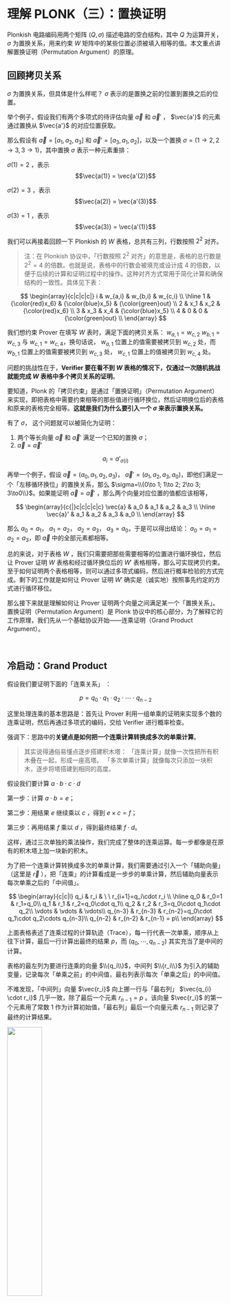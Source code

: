 # 理解 PLONK（三）：置换证明

Plonkish 电路编码用两个矩阵 $(Q,\sigma)$ 描述电路的空白结构，其中 $Q$ 为运算开关， $\sigma$ 为置换关系，用来约束 $W$ 矩阵中的某些位置必须被填入相等的值。本文重点讲解置换证明（Permutation Argument）的原理。


## 回顾拷贝关系

$\sigma$ 为置换关系，但具体是什么样呢？ $\sigma$ 表示的是置换之前的位置到置换之后的位置。

举个例子，假设我们有两个多项式的待评估向量 $\vec{a}$ 和 $\vec{a}'$ ， $\vec{a'}$ 的元素通过置换从 $\vec{a'}$ 的对应位置获取。

那么假设有 $\vec{a}=[a_1,a_2,a_3]$ 和 $\vec{a}'=[a_3,a_1,a_2]$，以及一个置换 $\sigma = (1 \to 2,2 \to 3, 3 \to 1)$，其中置换 $\sigma$ 表示一种元素重排：

$\sigma(1) =2$ ，表示 $$\vec{a(1)} = \vec{a'(2)}$$

$\sigma(2) =3$ ，表示 $$\vec{a(2)} = \vec{a'(3)}$$

$\sigma(3) =1$ ，表示 $$\vec{a(3)} = \vec{a'(1)}$$


我们可以再接着回顾一下 Plonkish 的 $W$ 表格，总共有三列，行数按照 $2^2$ 对齐。

> 注：在 Plonkish 协议中，「行数按照 $2^2$ 对齐」的意思是，表格的总行数是 $2^2=4$ 的倍数。也就是说，表格中的行数会被填充或设计成 4 的倍数，以便于后续的计算和证明过程中的操作。这种对齐方式常用于简化计算和确保结构的一致性。具体见下表：


$$
\begin{array}{c|c|c|c|}
i & w_{a,i} & w_{b,i} & w_{c,i}  \\
\hline
1 & {\color{red}x_6} & {\color{blue}x_5} & {\color{green}out} \\
2 & x_1 & x_2 & {\color{red}x_6} \\
3 & x_3 & x_4 & {\color{blue}x_5} \\
4 & 0 & 0 & {\color{green}out} \\
\end{array}
$$

我们想约束 Prover 在填写 $W$ 表时，满足下面的拷贝关系： $w_{a,1}=w_{c,2}$   $w_{b,1}=w_{c,3}$ 与 $w_{c,1}=w_{c,4}$，换句话说， $w_{a,1}$ 位置上的值需要被拷贝到 $w_{c,2}$ 处，而 $w_{b,1}$ 位置上的值需要被拷贝到 $w_{c,3}$ 处， $w_{c,1}$ 位置上的值被拷贝到 $w_{c,4}$ 处。

问题的挑战性在于，**Verifier 要在看不到 $W$  表格的情况下，仅通过一次随机挑战就能完成 $W$ 表格中多个拷贝关系的证明**。

要知道，Plonk 的「拷贝约束」是通过「置换证明」（Permutation Argument）来实现，即把表格中需要约束相等的那些值进行循环换位，然后证明换位后的表格和原来的表格完全相等。**这就是我们为什么要引入一个 $\sigma$ 来表示置换关系。**

有了 $\sigma$， 这个问题就可以被简化为证明：

1. 两个等长向量 $\vec{a}$ 和 $\vec{a}'$ 满足一个已知的置换 $\sigma$；
2. $\vec{a}=\vec{a}'$


$$
a_i=a'_{\sigma(i)}
$$

再举一个例子，假设 $\vec{a}=(a_0,a_1,a_2,a_3)$， $\vec{a}'=(a_1,a_2,a_3,a_0)$，即他们满足一个「左移循环换位」的置换关系，那么 $\sigma=\\{0\to 1; 1\to 2; 2\to 3; 3\to0\\}$。如果能证明 $\vec{a}=\vec{a}'$ ，那么两个向量对应位置的值都应该相等，

$$
\begin{array}{c{|}c|c|c|c|c}
\vec{a} & a_0 & a_1 & a_2 & a_3 \\
\hline
\vec{a}' & a_1 & a_2 & a_3 & a_0 \\
\end{array}
$$

那么 $a_0=a_1$， $a_1=a_2$， $a_2=a_3$， $a_3=a_0$，于是可以得出结论： $a_0=a_1=a_2=a_3$，即 $\vec{a}$ 中的全部元素都相等。

总的来说，对于表格 $W$ ，我们只需要把那些需要相等的位置进行循环换位，然后让 Prover 证明 $W$ 表格和经过循环换位后的 $W'$ 表格相等，那么可实现拷贝约束。至于如何证明两个表格相等，则可以通过多项式编码，然后进行概率检验的方式完成。剩下的工作就是如何让 Prover 证明 $W'$  确实是（诚实地）按照事先约定的方式进行循环移位。

那么接下来就是理解如何让 Prover 证明两个向量之间满足某一个「置换关系」。 置换证明（Permutation Argument）是 Plonk 协议中的核心部分，为了解释它的工作原理，我们先从一个基础协议开始——连乘证明（Grand Product Argument）。

</br>


## 冷启动：Grand Product 

假设我们要证明下面的「连乘关系」 ：

$$
p = q_0\cdot q_1 \cdot q_2 \cdot \cdots \cdot q_{n-2}
$$

这里处理连乘的基本思路是：首先让 Prover 利用一组单乘的证明来实现多个数的连乘证明，然后再通过多项式的编码，交给 Verifier 进行概率检查。

强调下：思路中的**关键点是如何把一个连乘计算转换成多次的单乘计算**。

> 其实说得通俗易懂点逐步搭建积木塔：
> 「连乘计算」就像一次性把所有积木叠在一起，形成一座高塔。
> 「多次单乘计算」就像每次只添加一块积木，逐步将塔搭建到相同的高度。

假设我们要计算 $a \cdot b \cdot c \cdot d$

第一步：计算 $a\cdot b=e$；

第二步：用结果 $e$ 继续乘以 $c$ ，得到 $e×c=f$；

第三步：再用结果 $f$ 乘以 $d$ ，得到最终结果 $f \cdot d$。

这样，通过三次单独的乘法操作，我们完成了整体的连乘运算。每一步都像是在原有的积木塔上加一块新的积木。

为了把一个连乘计算转换成多次的单乘计算，我们需要通过引入一个「辅助向量」（这里是 $\vec{r}$ ），把「连乘」的计算看成是一步步的单乘计算，然后辅助向量表示每次单乘之后的「中间值」。

$$
\begin{array}{c|c|l}
q_i & r_i & \ \ r_{i+1}=q_i\cdot r_i \\
\hline
q_0 & r_0=1  & r_1=q_0\\
q_1 & r_1 & r_2=q_0\cdot q_1\\
q_2 & r_2 & r_3=q_0\cdot q_1\cdot q_2\\
\vdots & \vdots & \vdots\\
q_{n-3} & r_{n-3} & r_{n-2}=q_0\cdot q_1\cdot q_2\cdots q_{n-3}\\
q_{n-2} & r_{n-2} & r_{n-1} = p\\
\end{array}
$$

上面表格表述了连乘过程的计算轨迹（Trace），每一行代表一次单乘，顺序从上往下计算，最后一行计算出最终的结果 $p$，而 $(q_0, \cdots,q_{n-2})$ 其实充当了是中间的计算。

表格的最左列为要进行连乘的向量 $\\{q_i\\}$，中间列 $\\{r_i\\}$ 为引入的辅助变量，记录每次「单乘之前」的中间值，最右列表示每次「单乘之后」的中间值。

不难发现，「中间列」向量 $\vec{r_i}$ 向上挪一行与「最右列」 $\vec{q_{i} \cdot r_i}$ 几乎一致，除了最后一个元素 $r_{n-1}=p$ 。该向量 $\vec{r_i}$ 的第一个元素用了常数 $1$ 作为计算初始值，「最右列」最后一个向量元素  $r_{n-1}$ 则记录了最终的计算结果。

<img src="img/对应关系.png" width="40%" />


向量 $\vec{r}$ 是一个 Accumulator，即记录连乘计算过程中的每一个中间结果：

$$
r_k = \prod_{i=0}^{k-1}q_i
$$

我们接下来对 $\vec{q}$ 和 $\vec{r}$ 在 $H$ 上进行多项式编码：

$$
\begin{array}{c|c|c}
H & q_i & r_i &  \\
\hline
\omega^0 & q_0 & r_0=1  \\
\omega^1 & q_1 & r_1 \\
\omega^2 & q_2 & r_2 \\
\vdots & \vdots & \vdots\\
\omega^{N-2} & q_{N-2} & r_{N-2} \\
\omega^{N-1} & q_{N-1}=0 & r_{N-1} = p \\
\end{array}
$$

我们用多项式 $q(X)$ 和 $r(X)$ 来编码 $\vec{q}$ 和 $\vec{r}$ 。

我们可以获得下面的递推式：

$$
r_0 = 1, \qquad r_{k+1}=q_{k}\cdot r_{k}
$$

于是，表格的三列编码后的多项式也将满足下面三个约束。

第一个约束：

$$
L_0(X)\cdot(r(X)-1)=0, \forall X\in H 
$$

> 上面这里用到了拉格朗日插值来构建这个约束，让 $r(X)$ 的初始值为 $1$。

第二个约束为递归的乘法关系：

$$
q(X)\cdot r(X) = r(\omega\cdot X), \qquad \forall X\in H\backslash\\{\omega^{-1}\\}
$$

> 注：
> 1. 第二个约束的目的是要验证这两个等式的结果，分别计算 $q(X) \cdot r(X)$ 和 $r(\omega \cdot X)$， 然后比较它们的结果来确认关系是否成立。
> 2. 其中 $\omega \cdot {X}$ 代表的是对 ${X}$ 进行缩放或移位。 $\omega$ 是一个固定值，是指单位根，用于在循环群中的移位； $X$ 是当前的点。通过乘以 $\omega$，我们将 ${X}$ 移动到一个新的点。
> 3. 为什么需要将 $X$ 乘以 $\omega$ ？主要原因就是它能保证每次移位（或缩放）是等比的，并且在循环群结构中这些点之间的间隔是均匀的。例如， $\omega=e^{\frac{2πi}{n}}$ 是 $n$ 次单位根，它在复数平面上对应一个固定的旋转角度。每次将 $X$ 乘以 $\omega$，相当于在复数平面上旋转固定的角度，这样可以确保点在一个完整的循环中是均匀分布的。
> 4. 为什么要排除 $X=\omega^{-1}$ 的情况？是因为在这种情况下，可能会导致一些问题：
> 当 $X=\omega^{-1}$，也就是 $X=\frac{1}{\omega}$ 时，可能会导致特定的计算出现奇异点或不确定性，某些计算可能在 $X=\omega^{-1}$ 的时候出现分母为零的情况；可能会在 FFT 或 DFT 中，导致频率点的混淆或重叠；在插值多项式中，导致插值的根重复或插值精度下降；可能导致舍入误差或数值误差的积累。
> 5. 在这个上下文中， $q_{N-1} = 0$ 的作用更像是一个特殊条件，以触发 $r_{N-1} = p$ 的特定条件 —— 在计算 $r_{N-1}$ 时，乘积的结果会被直接设置为 $p$。


第三个约束的目的是确保 $r(X)$ 在终点的结果为 $p$。

$$
L_{N-1}(X)\cdot(r(X)-p)=0, \qquad \forall X\in H
$$

如何处理上面第二个多项式约束不能覆盖整个 $H$ 的情况（要去除 $\omega^{-1}$ 这一行）？我们可以将其改写为下面的约束等式，从而让多项式约束的范围重新覆盖整个 $H$ ：

$$
\big(q(X)\cdot r(X) - r(\omega\cdot X)\big)\cdot \big(X-\omega^{-1}\big)=0, \qquad \forall X\in H
$$

**我们可以用一个小技巧来简化上面的三个约束，并合并为一个多项式约束**。

我们把计算连乘的表格添加一行，令 $q_{N-1}=\frac{1}{p}$（注意： $p$ 为 $\vec{q}$ 向量的连乘积）

$$
\begin{array}{c|c|c}
q_i & r_i & q_i\cdot r_i \\
\hline
q_0 & 1  & r_0\\
q_1 & r_0 & r_1\\
q_2 & r_1 & r_2\\
\vdots & \vdots & \vdots\\
q_{N-2} & r_{N-2} & r_{N-1}\\
q_{N-1}=\frac{1}{p} & r_{N-1}=p & r_{N}=r_{0}=1 \\
\end{array}
$$

这样一来， $r_N=r_0=1$ 。最右列恰好是 $\vec{r}$ 的循环移位。并且上面表格的每一行都满足「乘法关系」！

<img src="img/circle.png" width="40%" />


于是，我们可以用下面的多项式约束来表示递归的连乘：

$$
q(X)\cdot r(X)=r(\omega\cdot X), \qquad \forall X\in H
$$

> 注：通过上述的小技巧，使得 $q(X)\cdot r(X) = r(\omega\cdot X), \qquad \forall X\in H\backslash\\{\omega^{-1}\\} \qquad \to \qquad q(X)\cdot r(X)=r(\omega\cdot X), \qquad \forall X\in H$ ，意味着原本需要排除的特定点 $ω^{-1}$ 现在也符合在整个 $H$ 上成立。


现在我们有了以下约束：

$$
L_{N-1}(X)\cdot(r(X)-p)=0, \qquad \forall X\in H
$$

$$
q(X)\cdot r(X) = r(\omega\cdot X), \qquad \forall X\in H\backslash\\{\omega^{-1}\\}
$$

$$
q(X)\cdot r(X)=r(\omega\cdot X), \qquad \forall X\in H
$$

接下来，Verifier 可以挑战下面的多项式等式：

$$
L_0(X)\cdot(r(X)-1)+\alpha\cdot(q(X)\cdot r(X)-r(\omega\cdot X))=h(X)\cdot z_H(X)
$$


其中 $\alpha$ 是用来聚合多个多项式约束的随机挑战数。其中 $h(X)$ 为商多项式， $z_H(X)=(X-1)(X-\omega)\cdots(X-\omega^{n-1})$。

接下来，**通过 Schwartz-Zippel 引理，Verifier 可以给出挑战数 $\zeta$ 来验证上述多项式等式是否成立**。

再说说 Schwartz-Zippel 引理吧，结合这个例子具体来看：

首先，构造差多项式：

令 $A(X)=L_0(X)\cdot(r(X)-1)+\alpha\cdot(q(X)\cdot r(X)-r(\omega\cdot X))$  ，
$B(X)=h(X)\cdot z_H(X)$ ，

那么 $R(X)=A(X)-B(X)$， $d$ 是 $R(X)$ 的阶数；

之后就要用到 Schwartz-Zippel 引理验证：

在集合 $H$ 中，挑选随机数 $\zeta $，计算 $R(\zeta)$ 的值：

如果 $R(\zeta)=0$， 则 $A(X)=B(X)$；
如果 $R(\zeta) \ne 0$，则 $A(X) \ne B(X)$，则说明原等式不成立；

> 注：前面章节中所提到的 $q_L \circ w_a +q_R \circ w_b +q_M \circ (w_a \cdot w_b)- q_C + q_O \cdot w_c = 0$ 是用来建立约束关系的，通常是约束多项式，用于表达具体的算术电路约束条件；而 $L_0(X)\cdot(r(X)-1)+\alpha\cdot(q(X)\cdot r(X)-r(\omega\cdot X))=h(X)\cdot z_H(X)$  的形式通常出现在构建多项式等式以验证某种代数性质时，比如多项式承诺方案中，用于证明整个电路或协议的完整性和正确性。

到此为止，如果我们已经理解了如何证明一个向量元素的连乘，那么接下来的问题是如何利用「连乘证明」来实现「Multiset 等价证明」（Multiset Equality Argument）。


</br>

## 从 Grand Product 到 Multiset 等价

假设有两个向量， $\vec{B}$ 是另一个 $\vec{A}$ 的乱序重排：

$\vec{A} = [1, 2, 3]$
$\vec{B} = [3, 1, 2]$

那么如何证明它们在集合意义（注意：集合无序）上的等价呢？

**首先，我们不能简单地通过证明两个向量所编码的多项式相等来判断两个向量相等，这是因为：**

1. 如果向量元素的顺序不同，所得到的多项式也不同，例如：

$\vec A = [1,2,3] , \vec B = [3,1,2]$ 要转换成多项式，我们把向量里的元素转化为多项式的系数，那么两个多项式可以写成：

$$
\begin{split}
A(X)=1+2x+3x^{2}\\
B(X)=3+1x+2x^{2}
\end{split}
$$

2. 但是如果两个多项式不同，它们可能也表示同一个集合，例如，

多项式 $A(X)\neq B(X)$， 即 $1+2x+3x_{2} \neq 3+x+{2x}^{2}$ ，但都可以表示为集合 $\\{1,2,3\\}$ 。

**这就是在集合意义上的等价，即便多项式本身不相同**。

>ps: 向量转化为多项式的方式是一种数学技巧，目的是为了给信息的位置和大小编码，这里不用太过深入，简单理解例子的目的就好 —— 是为了说明我们不能简单地通过证明两个向量所编码的多项式相等来判断。

那应该怎么办来证明它们在集合意义（注意：集合无序）上的等价呢？**简单来说，我们就是要证明它们包含相同的元素，并且每个元素的数量也相同。**
最容易想到的方案是**依次枚举**其中一个向量中的每个元素，并证明该元素属于另一个向量。但这个方法有个限制，就是无法处理向量中会出现两个相同元素的情况，也即不支持「多重集合」（Multiset）的判等。例如 $\\{1,1,2\\}$ 就是一个多重集合（Multiset），那么它显然不等于 $\\{1, 2, 2\\}$，也不等于 $\\{2,1\\}$。

一个直接处理多重集合的方案是**将两个向量中的所有元素都连乘起来，然后判断两个向量的连乘值是否相等**。但这个方案同样有一个严重的限制，就是向量元素必须都为素数，很容易给出一个反例： $3\times6 = 9\times 2$，但 $\\{3,6\\}\neq\\{9,2\\}$。

修改下这个方案，我们**通过比较多项式的根集合来说明多个向量在集合意义上的等价**。

第一步：我们假设 $\\{q_i\\}$  为一个多项式 $q(X)$ 的根集合，即对向量中的任何一个元素 $q_i$，都满足  $q(q_i)=0$。这个多项式可以定义为：

$$
q(X) = (X-q_0)(X-q_1)(X-q_2)\cdots (X-q_{n-1})
$$

第二步：如果存在另一个多项式 $p(X)$ 等于 $q(X)$，那么它们一定具有相同的根集合 $\\{q_i\\}$。比如

$$
\prod_{i}(X - q_i) = q(X) = p(X) = \prod_{i}(X - p_i)
$$

第三步：那么这两个向量在 Multiset 的意义上等价，即

$$
\\{q_i\\}=_{multiset}\\{p_i\\}
$$

简单说明一下上面的操作为什么可以证明这两个向量在 Multiset 的意义上等价。
这是因为在上述的过程中，第一步是在生成多项式：将每个向量视作多项式的系数，相当于做了对应元素顺序/位置的工作；

第二步是计算根集合：找出每个多项式的根，相当于找到向量中元素在多项式中的对应关系，也就是元素的数量/出现的次数，这里只考虑了元素的值，而不去考虑对应的顺序；

第三步是在比较根集合：在满足上述两步的条件后，如果多项式的根集合相同，则两个向量在 Multiset 等价。

我们可以利用 Schwartz-Zippel 引理来进一步地检验，还记得大概的步骤吗？

向 Verifier 索要一个随机数 $\gamma$，那么 Prover 就可以通过下面的等式证明两个向量 $\\{p_i\\}$ 与 $\\{q_i\\}$ 在多重集合意义上等价：

$$
\prod_{{i\in\left [ n \right ]}}(\gamma-p_i)=\prod_{i\in\left [ n \right ]}(\gamma-q_i)
$$

> 一些符号解释:
> 1.  $\prod$ 表示乘积；
> 2.  $\gamma$ 是一个常量或变量；
> 3.  $p_{i}$ 和 $q_{i}$ 是两个不同序列的元素；
> 4.  $i\in [n]$ 表示 $i$ 遍历从 1 到 $n$ 的所有整数

到这里总结并强调一下， $\prod_{i}(X - q_i) = q(X) = p(X) = \prod_{i}(X - p_i)$ 这个公式表示多项式 $P(X)$ 和 $q(X)$ 是相等的；而 $\prod_{{i\in[n]}}(\gamma-p_i)=\prod_{i\in[n]}(\gamma-q_i)$ 表示的是特定值 $\gamma$ 下，两个多项式的值相等，很好理解吧？一旦 $\gamma$ 的验证通过，那么则可以表明，对于任意常数 $\gamma$ ，对应的乘积结果是相等的。

到上面为止我们证明的是根集合 $\\{p_i\\}$ 与 $\\{q_i\\}$ 在 Multiset 意义上等价，也就是在证明拷贝约束，我们可以确保： $W(X)$ 和 $W(X')$ 的零点集合包含了相同的元素，但是到这里还不够，因为这种验证并不能捕获根之间的具体排列关系，也就是 $P_i$ 和 $q_j$ 是否按照某种预先定义的规则对应。因此，我们需要用上一节的连乘证明方案来继续完成验证，保证根之间的具体对应关系符合某个置换规则 $\sigma$。我们可以通过构造辅助向量（作为一个累积器），把连乘转换成多个单乘来完成证明。

> 顺便说一句，两个连乘积可以合并为一个连乘积，也就是

> $$
> \prod_{{i\in\left [ n \right ]}}(\gamma-p_i)=\prod_{i\in\left [ n \right ]}(\gamma-q_i)
> $$

可以转化为：

> $$
> \prod_{{i\in\left [ n \right ]}}\frac{(\gamma-p_i)}{(\gamma-q_i)}=1
> $$

> 如何理解呢？
> 第一个等式表示两个连乘（乘积）是相等的。每个连乘是一个多项式在 $\gamma$ 上的形式，其根分别是 $\{p_i\}$ 和 $\{q_i\}$。为了将两个连乘合并，我们将等式的右边移到左边，通过除法构造一个新的连乘积：

> $$
> \frac{\prod_{i\in\left [  n \right ]  }(\gamma-p_i)}{\prod_{i\in\left [  n \right ]  }(\gamma-q_i)} =1 
> $$

> 利用分子和分母都是连乘积的性质，可以将分子和分母的连乘积合并成一个分式形式的连乘积：

> $$
> \prod_{{i\in\left [ n \right ]}}\frac{(\gamma-p_i)}{(\gamma-q_i)}=1
> $$

> 这背后利用了连乘积的性质。假设我们有两个独立的连乘积：

> $A=\prod_{i\in\left [ n \right ]} a_i$， $B=\prod_{i\in\left [ n \right ]} b_i$
> 将 $A$ 和 $B$ 合并成一个连乘积时，可以写成：

> $$
> \frac{A}{B} = \prod_{i\in\left [ n \right ]} \frac{a_i}{b_i}
> $$

到这里，我们已经理解如何证明「Multiset 等价」，下一步我们将完成构造「置换证明」（Permutation Argument），用来实现 Plonk 协议所需的「Copy Constraints」。


</br>

## 从 Multiset 等价到置换证明

一般情况下，要完成构造「置换证明」只有 Multiset 等价并不足够，因为它无法捕捉具体的排列关系，连乘积（或积检验）是必要的。

上面我们有讲到验证 Multiset 等价，这是第一步，首先通过连乘积验证来确保 $p_i$ 和 $q_i$ 是 Multiset 等价的，即验证：

$$
\prod_{{i\in\left [ n \right ]}}\frac{(\gamma-p_i)}{(\gamma-q_i)}=1
$$

> 注意：连乘积是一种计算方法，可以被多次运用

第二步，我们需要验证 $q_i=p(\sigma_{(i)})$ 是否成立。通常通过以下方式完成：

首先，在 PLONK 中，通过一个特殊的置换多项式 $\sigma(x)$ 来捕捉置换关系，明确描述 $p_i$ 和 $q_i$ 的映射关系；

其次，验证置换一致性要用到： $p(X)=q(\sigma(X))$

> 其中 $p(X)$ 和 $q(X)$ 是分别插值 $p_i$ 和 $q_i$ 的多项式， $\sigma(X)$ 是置换多项式。

最后，为了验证置换的正确性，通常通过对「连乘积」的检查（即「积检验」）来完成：

$$
\prod_{{i\in\left [ n \right ]}}(\gamma-p_i)=\prod_{i\in\left [ n \right ]}(\gamma-q_{\sigma(i)})
$$

这种连乘积的关系本质上捕捉了 Multiset 等价和具体置换的结合。

但是， **在某些情况下，Multiset 等价可以被看作是一类特殊的置换证明**。因为 Multiset 等价是置换证明的一个子集，具体来说，Multiset 等价验证了两个集合之间是否存在某种置换关系，但不关心具体的置换形式，即两个向量 $`\{p_i\}`$ 和 $`\{q_i\}`$ 存在一个「未知」的置换关系。

而我们需要的是一个支持「已知」的特定置换关系的证明和验证。也就是对一个有序的向量进行一个「公开特定的重新排列」，即对需要证明等价的每个子集分别进行局部循环移位的置换。

下面我们以奇偶置换为例。奇偶置换可以直接约减为验证 Multiset 等价，虽然不需要验证具体的置换细节，但连乘积仍然可以间接反映 Multiset 等价的核心性质。

假如我们想让 Prover 证明两个向量满足一个奇偶位互换的置换：

$$
\begin{array}{rcl}
\vec{a} &=& (a_0, a_1, a_2, a_3,\ldots, a_{n-1}, a_n) \\
\vec{b} &=& (a_1, a_0, a_3, a_2, \ldots, a_n, a_{n-1})\\
\end{array}
$$

我们仍然采用「多项式编码」的方式把上面两个向量编码为两个多项式， $a(X)$ 与 $b(X)$。思考一下，我们可以用下面的「位置向量」来表示「奇偶互换」：

$$
\vec{i}=(0, 1, 2, 3, \ldots, n-1, n),\qquad \sigma = (1, 0, 3, 2,\ldots, n, n-1)
$$

> $\vec{i}$ 的每个分量 $i$ 对应一个元素的「初始位置」；
> $\sigma$ 是一个「置换」或「排列」，它描述了 $\vec{i}$ 中的每个位置如何被重新排列。

进一步把位置向量 和 $\vec{a}$ 与 $\vec{b}$ 并排放在一起：

$$
\begin{array}{|c|c | c|c|}
a_i & {i} & b_i & \sigma({i}) \\
\hline
a_0 & 0 & b_0=a_1 & 1 \\
a_1 & 1 & b_1=a_0 & 0 \\
a_2 & 2 & b_2=a_3 & 3 \\
a_3 & 3 & b_3=a_2 & 2 \\
\vdots & \vdots & \vdots & \vdots \\
a_{n-1} & n-1 & b_{n-1}=a_n & n \\
a_n & n & b_n=a_{n-1} & n-1 \\
\end{array}
$$

接下来，我们要把上表的左边两列，还有右边两列分别「折叠」在一起。换句话说，我们把 $(a_i, i)$ 视为一个元素，把 $(b_i, \sigma(i))$ 视为一个元素，这样上面表格就变成了：

$$
\begin{array}{|c|c|}
a'_i=(a_i, i) & b'_i=({b}_i, \sigma(i)) \\
\hline
(a_0, 0) & (b_0=a_1, 1) \\
(a_1, 1) & (b_1=a_0, 0) \\
\vdots & \vdots \\
(a\_{n-1}, n-1) & (b\_{n-1}=a\_{n}, n) \\
(a\_n, n) & (b\_n=a\_{n-1}, n-1) \\
\end{array}
$$

容易看出，如果两个向量 $\vec{a}$ 与 $\vec{b}$ 满足 $\sigma$ 置换，那么，合并后的两个向量 $\vec{a}'$ 和 $\vec{b}'$  将满足 Multiset 等价关系。

<img src="img/奇偶置换-1.png" width="40%" />

也就是说，通过把向量值和位置值合并，就能把一个「置换证明」转换成一个「Multiset 等价证明」，即不用再针对某个特定的「置换关系」进行证明。

本质上，奇偶置换之所以可以约减为 Multiset 等价，是因为奇偶置换的核心性质——奇或偶，只依赖于集合的内容是否通过交换操作得到，而与具体的置换细节无关：
- 如果我们只关心是否是奇偶置换，则重点是元素的「内容一致性」，即「Multiset 等价」。
- 奇偶性是置换顺序的一种高层次描述，但不需要验证具体的排列。
- 因此，验证奇偶置换时，仅证明 Multiset 等价就足够了，不需要验证具体的排列关系。

回到具体的操作，这里又出现一个问题，表格的左右两列中的元素为二元组（Pair），二元组无法作为一个「一元多项式」的根集合。

我们再使用一个技巧：再向 Verifier 索取一个随机数 $\beta$，把一个元组「折叠」成一个值：

$$
\begin{array}{|c|c|}
a'_i=(a_i+\beta\cdot i) & b_i'=(b + \beta\cdot \sigma(i)) \\
\hline
(a_0 + \beta\cdot 0) & (b_0 + \beta\cdot 1) \\
(a_1 + \beta\cdot 1) & (b_1 + \beta\cdot 0) \\
\vdots & \vdots \\
(a\_{n-1} + \beta\cdot n-1) & (b\_{n-1} + \beta\cdot n) \\
(a\_n + \beta\cdot n) & (b\_n + \beta\cdot (n-1))\\
\end{array}
$$

我们可以看一下这个步骤：

<img src="img/奇偶置换-2.png" width="40%" />

> 注： 第三步的时候，使用加法是因为加法最简单，但这里用其他的算法是否也可以呢？答案是不可以。因为我们要保证安全性，如果没有引入随机性，Prover 可能在某些情况下通过事先构造好的证明绕过验证。所以 prover 在接受到 verifier 发出的随机挑战数 $\beta$ 的时候，要写成 $\vec{a}'_ i = a_{i} + \beta \cdot {i}$ 的形式。

接下来，Prover 可以对 $\vec{a}'$ 与 $\vec{b}'$ 两个向量进行 Multiset 等价证明，从而可以证明它们的置换关系。


</br>

## 完整的置换协议

假设素数域 $\mathbb{F}_p$ 有一个乘法子群 $H=(1, \omega, \omega^2, \ldots, \omega^{N-1})$，其中 $\omega$ 为 $H$ 的生成元。

公共输入：置换关系 $\sigma$

秘密输入：两个长度为 $N$ 的向量 $\vec{a}$ 与 $\vec{b}$ 

预处理：Prover 和 Verifier 构造 $[id(X)]$ 与 $[\sigma(X)]$，其中 $id(X)$ 为 $(0, 1, 2, \ldots, N-1)$ 的序列的多项式编码， $\sigma(X)$ 为 $(\sigma(0), \sigma(1), \ldots, \sigma(N-1))$ 置换向量的多项式编码。

> `[]`表示承诺（commit）， 表示 $[id(X)]$ 和 $[\sigma(X)]$ 的作用是允许 Prover 和 Verifier 在不公开完整多项式的情况下进行验证和归约。

第一步：Prover 构造并发送 $[a(X)]$ 与 $[b(X)]$

第二步：Verifier 发送随机挑战数 $\beta\leftarrow\mathbb{F}_p$ 与 $\gamma\leftarrow\mathbb{F}_p$

第三步：Prover 构造辅助的累乘向量 $\vec{z}$，构造多项式 $z(X)$ 并发送 $[z(X)]$

累乘向量 $\vec{z}$ 的构造方式如下：

$$
\begin{split}
z_0 &= 1 \\
z_{i+1} &= \prod_{i=0}^{N-1} \frac{a_i+\beta\cdot i + \gamma}{b_i+\beta\cdot \sigma(i) + \gamma}
\end{split}
$$

多项式 $z(X)$ 满足两个约束等式：

$$
L_0(X)\cdot(z(X)-1)=0, \qquad \forall X\in H 
$$

$$
\frac{z(\omega\cdot X)}{z(X)} = \frac{a(X)+\beta\cdot id(X) + \gamma}{b(X)+\beta\cdot \sigma(X) + \gamma}, \qquad \forall X\in H 
$$

第四步：Verifier 发送随机挑战数 $\alpha\leftarrow\mathbb{F}_p$，用来合并 $z(X)$ 的两个约束等式

第五步：Prover 构造合并后的约束多项式 $f(X)$ 与 商多项式 $h(X)$，并发送 $[h(X)]$

$$
f(X)= L_0(X)(z(X)-1) + \alpha\cdot \big(z(\omega\cdot X)(b(X)+\beta\cdot\sigma(X)+\gamma)-z(X)(a(X)+\beta\cdot id(X)+\gamma)\big) 
$$

商多项式 $h(X)$ 计算如下：

$$
h(X) = \frac{f(X)}{z_H(X)}
$$

第六步：Verifier 完成下面的查询：

- 向 $[a(X)],[b(X)],[h(X)]$ 查询这三个多项式在 $X=\zeta$ 处的取值 ，得到 $a(\zeta)$， $b(\zeta)$， $h(\zeta)$；
- 向 $[z(X)]$ 查询 $X=\zeta, X=\omega\cdot\zeta$ 两个位置处的取值，得到  $z(\zeta)$ 与  $z(\omega\cdot\zeta)$；
- 向  $[\sigma(X)]$ 与 $[id(X)]$ 这两个多项式发送求值查询 $X=\zeta$ ，得到  $id(\zeta)$ 与 $\sigma(\zeta)$；
- Verifier 自行计算 Vanishing Polynomial 在 $X=\zeta$ 处的取值 $z_H(\zeta)$，与 Lagrange Polynomial $L_0(X)$ 在  $X=\zeta$ 处的取值 $L_0(\zeta)$

验证步：Verifier 根据查询的多项式取值，验证下面的约束等式：

$$
L_0(\zeta)(z(\zeta)-1) + \alpha\cdot (z(\omega\cdot \zeta)(b(\zeta)+\beta\cdot\sigma(\zeta)+\gamma)-z(\zeta)(a(\zeta)+\beta\cdot id(\zeta)+\gamma)) \overset{?}{=} h(\zeta)z_H(\zeta)
$$

> 注：还记得吗？这个等式是 Verifier 一开始就知道的，我们前面的准备都是为验证这个约束等式做铺垫。



协议完毕。

## 总结

置换证明的核心是 Multiset 等价性证明，而 Multiset 等价性证明的核心是连乘证明。连乘证明的关键技术是引入一个辅助的累乘向量，把连乘的计算转换成一组单乘的计算，而证明过程可以批量地将多个单乘计算的证明合并为一个证明。

## References:

- [WIP] Copy constraint for arbitrary number of wires. https://hackmd.io/CfFCbA0TTJ6X08vHg0-9_g
- Alin Tomescu. Feist-Khovratovich technique for computing KZG proofs fast. https://alinush.github.io/2021/06/17/Feist-Khovratovich-technique-for-computing-KZG-proofs-fast.html#fn:FK20
- Ariel Gabizon. Multiset checks in PLONK and Plookup. https://hackmd.io/@arielg/ByFgSDA7D

